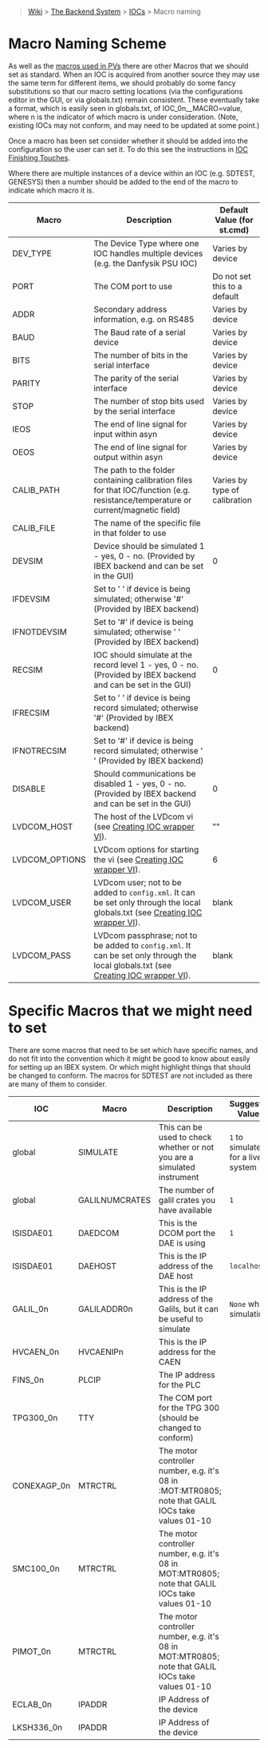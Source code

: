> [Wiki](Home) > [The Backend System](The-Backend-System) > [IOCs](IOCs) > Macro naming

# Macro Naming Scheme

As well as the [macros used in PVs](PV-Naming#macros) there are other Macros that we should set as standard. When an IOC is acquired from another source they may use the same term for different items, we should probably do some fancy substitutions so that our macro setting locations (via the configurations editor in the GUI, or via globals.txt) remain consistent. These eventually take a format, which is easily seen in globals.txt, of IOC_0n__MACRO=value, where n is the indicator of which macro is under consideration. (Note, existing IOCs may not conform, and may need to be updated at some point.) 

Once a macro has been set consider whether it should be added into the configuration so the user can set it. To do this see the instructions in [IOC Finishing Touches](IOC-Finishing-Touches).

Where there are multiple instances of a device within an IOC (e.g. SDTEST, GENESYS) then a number should be added to the end of the macro to indicate which macro it is.

| Macro | Description | Default Value (for st.cmd) |
| --- | --- | --- |
| DEV_TYPE | The Device Type where one IOC handles multiple devices (e.g. the Danfysik PSU IOC) | Varies by device |
| PORT | The COM port to use | Do not set this to a default |
| ADDR | Secondary address information, e.g. on RS485 | Varies by device |
| BAUD | The Baud rate of a serial device | Varies by device |
| BITS | The number of bits in the serial interface | Varies by device |
| PARITY | The parity of the serial interface | Varies by device |
| STOP | The number of stop bits used by the serial interface | Varies by device |
| IEOS | The end of line signal for input within asyn | Varies by device |
| OEOS | The end of line signal for output within asyn | Varies by device |
| CALIB_PATH | The path to the folder containing calibration files for that IOC/function (e.g. resistance/temperature or current/magnetic field) | Varies by type of calibration |
| CALIB_FILE | The name of the specific file in that folder to use | |
| DEVSIM | Device should be simulated 1 - yes, 0 - no. (Provided by IBEX backend and can be set in the GUI) | 0 |
| IFDEVSIM | Set to ' ' if device is being simulated; otherwise '#' (Provided by IBEX backend) |  |
| IFNOTDEVSIM | Set to '#' if device is being simulated; otherwise ' ' (Provided by IBEX backend) |  |
| RECSIM | IOC should simulate at the record level 1 - yes, 0 - no. (Provided by IBEX backend and can be set in the GUI) | 0 |
| IFRECSIM | Set to ' ' if device is being record simulated; otherwise '#' (Provided by IBEX backend) |  |
| IFNOTRECSIM | Set to '#' if device is being record simulated; otherwise ' ' (Provided by IBEX backend) |  |
| DISABLE | Should communications be disabled 1 - yes, 0 - no. (Provided by IBEX backend and can be set in the GUI) | 0 |
| LVDCOM_HOST | The host of the LVDcom vi (see [Creating IOC wrapper VI](Creating-IOC-wrapper-VI)). | "" |
| LVDCOM_OPTIONS | LVDcom options for starting the vi (see [Creating IOC wrapper VI](Creating-IOC-wrapper-VI)). | 6 |
| LVDCOM_USER | LVDcom user; not to be added to `config.xml`. It can be set only through the local globals.txt (see [Creating IOC wrapper VI](Creating-IOC-wrapper-VI)). | blank |
| LVDCOM_PASS | LVDcom passphrase; not to be added to `config.xml`. It can be set only through the local globals.txt (see [Creating IOC wrapper VI](Creating-IOC-wrapper-VI)). | blank |

# Specific Macros that we might need to set

There are some macros that need to be set which have specific names, and do not fit into the convention which it might be good to know about easily for setting up an IBEX system. Or which might highlight things that should be changed to conform. The macros for SDTEST are not included as there are many of them to consider.

| IOC | Macro | Description | Suggested Values |
| --- | --- | --- | --- |
| global | SIMULATE | This can be used to check whether or not you are a simulated instrument | `1` to simulate, `0` for a live system|
| global | GALILNUMCRATES | The number of galil crates you have available | `1` |
| ISISDAE01 | DAEDCOM | This is the DCOM port the DAE is using | `1` |
| ISISDAE01 | DAEHOST | This is the IP address of the DAE host | `localhost` |
| GALIL_0n | GALILADDR0n | This is the IP address of the Galils, but it can be useful to simulate | `None` when simulating |
| HVCAEN_0n | HVCAENIPn | This is the IP address for the CAEN | |
| FINS_0n | PLCIP | The IP address for the PLC | |
| TPG300_0n | TTY | The COM port for the TPG 300 (should be changed to conform) | |
| CONEXAGP_0n | MTRCTRL | The motor controller number, e.g. it's 08 in :MOT:MTR0805; note that GALIL IOCs take values 01-10 | |
| SMC100_0n | MTRCTRL | The motor controller number, e.g. it's 08 in MOT:MTR0805; note that GALIL IOCs take values 01-10 | |
| PIMOT_0n | MTRCTRL | The motor controller number, e.g. it's 08 in MOT:MTR0805; note that GALIL IOCs take values 01-10 | |
| ECLAB_0n | IPADDR | IP Address of the device | |
| LKSH336_0n | IPADDR | IP Address of the device | |


